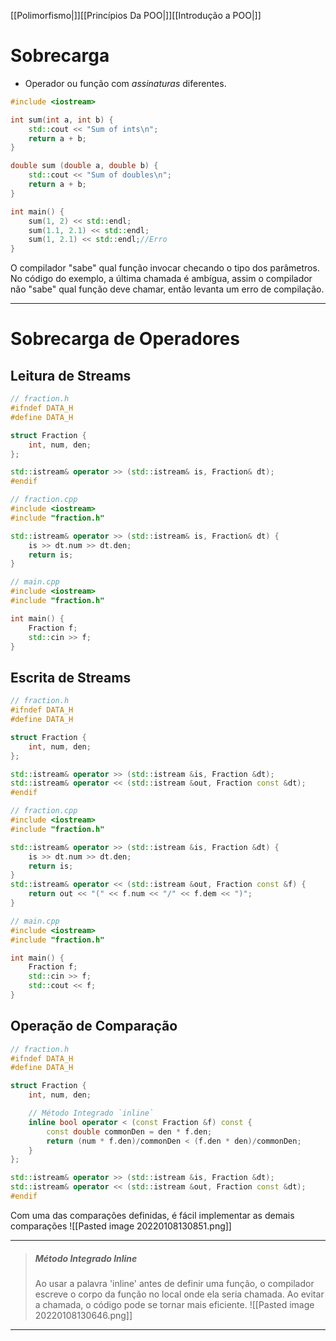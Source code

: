 [[Polimorfismo|]][[Princípios Da POO|]][[Introdução a POO|]]
# Sobrecarga
- Operador ou função com _assinaturas_ diferentes.
```cpp
#include <iostream>

int sum(int a, int b) {
	std::cout << "Sum of ints\n";
	return a + b;
}

double sum (double a, double b) {
	std::cout << "Sum of doubles\n";
	return a + b;
}

int main() {
	sum(1, 2) << std::endl;
	sum(1.1, 2.1) << std::endl;
	sum(1, 2.1) << std::endl;//Erro
}
```
O compilador "sabe" qual função invocar checando o tipo dos parâmetros. No código do exemplo, a última chamada é ambígua, assim o compilador não "sabe" qual função deve chamar, então levanta um erro de compilação.

---
# Sobrecarga de Operadores
## Leitura de Streams
```cpp
// fraction.h
#ifndef DATA_H
#define DATA_H

struct Fraction {
	int, num, den;
};

std::istream& operator >> (std::istream& is, Fraction& dt);
#endif
```

```cpp
// fraction.cpp
#include <iostream>
#include "fraction.h"

std::istream& operator >> (std::istream& is, Fraction& dt) {
	is >> dt.num >> dt.den;
	return is;
}
```

```cpp
// main.cpp
#include <iostream>
#include "fraction.h"

int main() {
	Fraction f;
	std::cin >> f;
}
```

## Escrita de Streams
```cpp
// fraction.h
#ifndef DATA_H
#define DATA_H

struct Fraction {
	int, num, den;
};

std::istream& operator >> (std::istream &is, Fraction &dt);
std::istream& operator << (std::istream &out, Fraction const &dt);
#endif
```

```cpp
// fraction.cpp
#include <iostream>
#include "fraction.h"

std::istream& operator >> (std::istream &is, Fraction &dt) {
	is >> dt.num >> dt.den;
	return is;
}
std::istream& operator << (std::istream &out, Fraction const &f) {
	return out << "(" << f.num << "/" << f.dem << ")";
}
```

```cpp
// main.cpp
#include <iostream>
#include "fraction.h"

int main() {
	Fraction f;
	std::cin >> f;
	std::cout << f;
}
```

## Operação de Comparação
```cpp
// fraction.h
#ifndef DATA_H
#define DATA_H

struct Fraction {
	int, num, den;

	// Método Integrado `inline`
	inline bool operator < (const Fraction &f) const {
		const double commonDen = den * f.den;
		return (num * f.den)/commonDen < (f.den * den)/commonDen;
	}
};

std::istream& operator >> (std::istream &is, Fraction &dt);
std::istream& operator << (std::istream &out, Fraction const &dt);
#endif
```
Com uma das comparações definidas, é fácil implementar as demais comparações
![[Pasted image 20220108130851.png]]

---

>##### Método Integrado **Inline**
>Ao usar a palavra 'inline' antes de definir uma função, o compilador escreve o corpo da função no local onde ela seria chamada. Ao evitar a chamada, o código pode se tornar mais eficiente.
>![[Pasted image 20220108130646.png]]
---